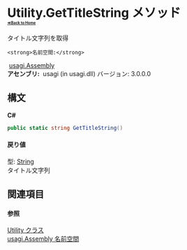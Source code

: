 # Utility.GetTitleString メソッド <div style="font-size:30%"><a href="https://github.com/usagi/usagi.cs/blob/master/docs/Home.md">≪Back to Home</a></div> 

タイトル文字列を取得


    <strong>名前空間:</strong>
&nbsp;<a href="N_usagi_Assembly.md">usagi.Assembly</a><br /><strong>アセンブリ:</strong>
&nbsp;usagi (in usagi.dll) バージョン: 3.0.0.0

## 構文

**C#**<br />
``` C#
public static string GetTitleString()
```


#### 戻り値
型: <a href="http://msdn2.microsoft.com/ja-jp/library/s1wwdcbf" target="_blank">String</a><br />タイトル文字列

## 関連項目


#### 参照
<a href="T_usagi_Assembly_Utility.md">Utility クラス</a><br /><a href="N_usagi_Assembly.md">usagi.Assembly 名前空間</a><br />